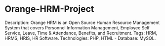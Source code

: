 # Orange-HRM-Project
Description: Orange HRM is an Open Source Human Resource Management System that covers Personnel Information Management, Employee Self Service, Leave, Time & Attendance, Benefits, and Recruitment. Tags: HRM, HRMS, HRIS, HR Software.
Technologies: PHP, HTML  - Database:  MySQL.
